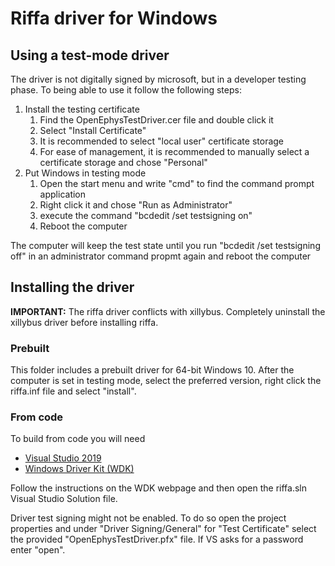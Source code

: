 # Riffa driver for Windows
## Using a test-mode driver
The driver is not digitally signed by microsoft, but in a developer testing phase. To being able to use it follow the following steps:

1. Install the testing certificate
	1. Find the OpenEphysTestDriver.cer file and double click it
	2. Select "Install Certificate"
	3. It is recommended to select "local user" certificate storage
	4. For ease of management, it is recommended to manually select a certificate storage and chose "Personal"
2. Put Windows in testing mode
	1. Open the start menu and write "cmd" to find the command prompt application
	2. Right click it and chose "Run as Administrator"
	3. execute the command "bcdedit /set testsigning on"
	4. Reboot the computer
	
The computer will keep the test state until you run "bcdedit /set testsigning off" in an administrator command propmt again and reboot the computer

## Installing the driver
**IMPORTANT:** The riffa driver conflicts with xillybus. Completely uninstall the xillybus driver before installing riffa.
### Prebuilt
This folder includes a prebuilt driver for 64-bit Windows 10. After the computer is set in testing mode, select the preferred version, right click the riffa.inf file and select "install".

### From code
To build from code you will need
- [Visual Studio 2019](https://visualstudio.microsoft.com/es/vs/)
- [Windows Driver Kit (WDK)](https://docs.microsoft.com/en-us/windows-hardware/drivers/download-the-wdk)

Follow the instructions on the WDK webpage and then open the riffa.sln Visual Studio Solution file.

Driver test signing might not be enabled. To do so open the project properties and under "Driver Signing/General" for "Test Certificate" select the provided "OpenEphysTestDriver.pfx" file. If VS asks for a password enter "open".

	